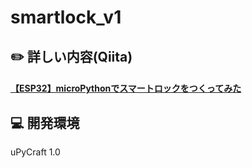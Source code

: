 # smartlock_v1

## :pencil2: 詳しい内容(Qiita)

#### [【ESP32】microPythonでスマートロックをつくってみた](https://qiita.com/kii95/items/65aa7b9e010b609c6cb2)

## :computer: 開発環境

uPyCraft 1.0

